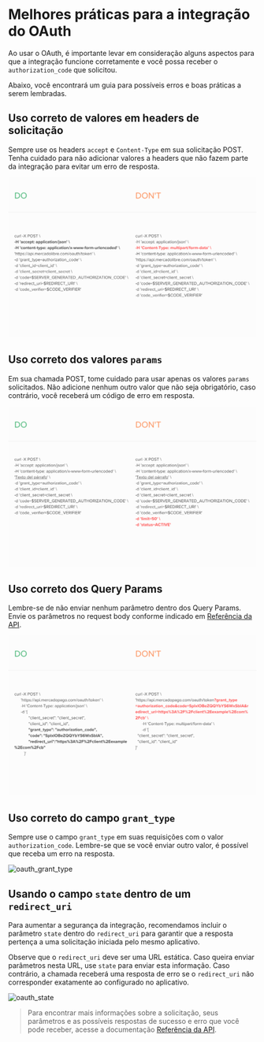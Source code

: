 # Melhores práticas para a integração do OAuth

Ao usar o OAuth, é importante levar em consideração alguns aspectos para que a integração funcione corretamente e você possa receber o `authorization_code` que solicitou.

Abaixo, você encontrará um guia para possíveis erros e boas práticas a serem lembradas.

## Uso correto de valores em headers de solicitação

Sempre use os headers `accept` e `Content-Type` em sua solicitação POST. Tenha cuidado para não adicionar valores a headers que não fazem parte da integração para evitar um erro de resposta.

![oauth_header](/images/oauth/oauth_header.png)

## Uso correto dos valores `params`

Em sua chamada POST, tome cuidado para usar apenas os valores `params` solicitados. Não adicione nenhum outro valor que não seja obrigatório, caso contrário, você receberá um código de erro em resposta.

![oauth_params](/images/oauth/oauth-1.png)


## Uso correto dos Query Params

Lembre-se de não enviar nenhum parâmetro dentro dos Query Params. Envie os parâmetros no request body conforme indicado em [Referência da API](/developers/pt/reference/oauth/_oauth_token/post).

![oauth_queryparams](/images/oauth/oauth_queryparams.png)

## Uso correto do campo `grant_type`

Sempre use o campo `grant_type` em suas requisições com o valor `authorization_code`. Lembre-se que se você enviar outro valor, é possível que receba um erro na resposta.

![oauth_grant_type](/image/oauth/oauth_grant_type.png)

## Usando o campo `state` dentro de um `redirect_uri`

Para aumentar a segurança da integração, recomendamos incluir o parâmetro `state` dentro do `redirect_uri` para garantir que a resposta pertença a uma solicitação iniciada pelo mesmo aplicativo.

Observe que o `redirect_uri` deve ser uma URL estática. Caso queira enviar parâmetros nesta URL, use `state` para enviar esta informação. Caso contrário, a chamada receberá uma resposta de erro se o `redirect_uri` não corresponder exatamente ao configurado no aplicativo.

![oauth_state](/image/oauth/oauth_state.png)

> Para encontrar mais informações sobre a solicitação, seus parâmetros e as possíveis respostas de sucesso e erro que você pode receber, acesse a documentação [Referência da API](/developers/pt/reference/oauth/_oauth_token/post).